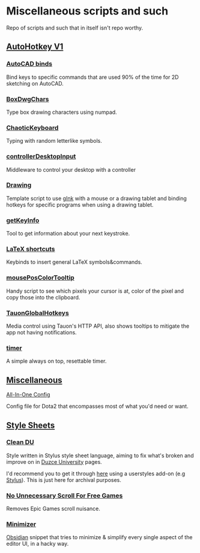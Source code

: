 # Miscellaneous scripts and such

Repo of scripts and such that in itself isn't repo worthy.

## [AutoHotkey V1](AutoHotkey%20V1)

### [AutoCAD binds](AutoHotkey%20V1/AutoCAD%20binds.ahk)

Bind keys to specific commands that are used 90% of the time for 2D sketching on AutoCAD.

### [BoxDwgChars](AutoHotkey%20V1/BoxDwgChars.ahk)

Type box drawing characters using numpad.

### [ChaoticKeyboard](AutoHotkey%20V1/ChaoticKeyboard.ahk)

Typing with random letterlike symbols.

### [controllerDesktopInput](Autohotkey%20V1/controllerDesktopInput.ahk)

Middleware to control your desktop with a controller

### [Drawing](AutoHotkey%20V1/Drawing.ahk)

Template script to use [gInk](https://github.com/geovens/gInk) with a mouse or a drawing tablet and binding hotkeys for specific programs when using a drawing tablet.

### [getKeyInfo](AutoHotkey%20V1/getKeyInfo.ahk)

Tool to get information about your next keystroke.

### [LaTeX shortcuts](AutoHotkey%20V1/LaTeX%20shortcuts.ahk)

Keybinds to insert general LaTeX symbols&commands.

### [mousePosColorTooltip](AutoHotkey%20V1/mousePosColorTooltip.ahk)

Handy script to see which pixels your cursor is at, color of the pixel and copy those into the clipboard.

### [TauonGlobalHotkeys](AutoHotkey%20V1/TauonGlobalHotkeys.ahk)

Media control using Tauon's HTTP API, also shows tooltips to mitigate the app not having notifications.

### [timer](AutoHotkey%20V1/timer.ahk)

A simple always on top, resettable timer.

## [Miscellaneous](Miscellaneous)

[All-In-One Config](Miscellaneous/autoexec.cfg)

Config file for Dota2 that encompasses most of what you'd need or want.

## [Style Sheets](Style%20Sheets)

### [Clean DU](Style%20Sheets/Clean%20DU.styl)

Style written in Stylus style sheet language, aiming to fix what's broken and improve on in [Duzce University](https://duzce.edu.tr) pages.

I'd recommend you to get it through [here](https://userstyles.world/style/18174/clean-du) using a userstyles add-on (e.g [Stylus](https://github.com/openstyles/stylus)).
This is just here for archival purposes.

### [No Unnecessary Scroll For Free Games](Style%20Sheets/No%20Unnecessary%20Scroll%20For%20Free%20Games.styl)

Removes Epic Games scroll nuisance.

### [Minimizer](Style%20Sheets/Minimizer.css)

[Obsidian](https://obsidian.md/) snippet that tries to minimize & simplify every single aspect of the editor UI, in a hacky way.
